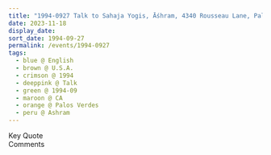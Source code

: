```yaml
---
title: "1994-0927 Talk to Sahaja Yogis, Āśhram, 4340 Rousseau Lane, Palos Verdes (52 kms S of Los Angeles), CA, U.S.A."
date: 2023-11-18
display_date: 
sort_date: 1994-09-27
permalink: /events/1994-0927
tags:
  - blue @ English
  - brown @ U.S.A.
  - crimson @ 1994
  - deeppink @ Talk
  - green @ 1994-09
  - maroon @ CA
  - orange @ Palos Verdes
  - peru @ Ashram
---
```


<wave-list>
  <list-title color="green" width="75">Key Quote</list-title>
  <list-item color="BlanchedAlmond"  width="200"></list-item>
  <list-item color="Lavender"></list-item>
  <list-item color="BlanchedAlmond"></list-item>
</wave-list>

<br>

<wave-list>
  <list-title color="green" width="75">Comments</list-title>
  <list-item color="BlanchedAlmond"  width="200"></list-item>
  <list-item color="Lavender"></list-item>
  <list-item color="BlanchedAlmond"></list-item>
</wave-list>